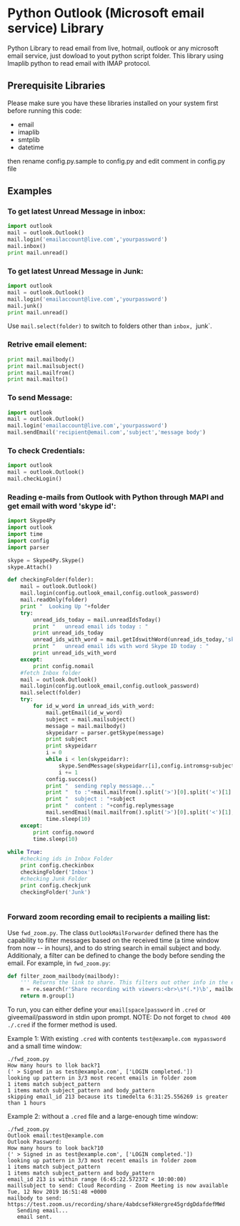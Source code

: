 # Python Outlook (Microsoft email service) Library
Python Library to read email from live, hotmail, outlook or any microsoft email service, just dowload to yout python script folder. This library using Imaplib python to read email with IMAP protocol.
## Prerequisite Libraries
Please make sure you have these libraries installed on your system first before running this code:
 * email
 * imaplib
 * smtplib
 * datetime

then rename config.py.sample to config.py and edit comment in config.py file
 
## Examples
### To get latest Unread Message in inbox:
```py
import outlook
mail = outlook.Outlook()
mail.login('emailaccount@live.com','yourpassword')
mail.inbox()
print mail.unread()
```

### To get latest Unread Message in Junk:
```py
import outlook
mail = outlook.Outlook()
mail.login('emailaccount@live.com','yourpassword')
mail.junk()
print mail.unread()
```

Use `mail.select(folder)` to switch to folders other than `inbox, `junk`.
### Retrive email element:
```py
print mail.mailbody()
print mail.mailsubject()
print mail.mailfrom()
print mail.mailto()
```

### To send Message:
```py
import outlook
mail = outlook.Outlook()
mail.login('emailaccount@live.com','yourpassword')
mail.sendEmail('recipient@email.com','subject','message body')
```

### To check Credentials:
```py
import outlook
mail = outlook.Outlook()
mail.checkLogin()
```

### Reading e-mails from Outlook with Python through MAPI and get email with word 'skype id':
```py
import Skype4Py
import outlook
import time
import config
import parser

skype = Skype4Py.Skype()
skype.Attach()

def checkingFolder(folder):
	mail = outlook.Outlook()
	mail.login(config.outlook_email,config.outlook_password)
	mail.readOnly(folder)
	print "  Looking Up "+folder
	try:
		unread_ids_today = mail.unreadIdsToday()
		print "   unread email ids today : "
		print unread_ids_today
		unread_ids_with_word = mail.getIdswithWord(unread_ids_today,'skype id')
		print "   unread email ids with word Skype ID today : "
		print unread_ids_with_word
	except:
		print config.nomail
	#fetch Inbox folder
	mail = outlook.Outlook()
	mail.login(config.outlook_email,config.outlook_password)
	mail.select(folder)
	try:
		for id_w_word in unread_ids_with_word:
			mail.getEmail(id_w_word)
			subject = mail.mailsubject()
			message = mail.mailbody()
			skypeidarr = parser.getSkype(message)
			print subject
			print skypeidarr
			i = 0
			while i < len(skypeidarr):
				skype.SendMessage(skypeidarr[i],config.intromsg+subject+"\r\n with Content : \r\n"+message)
				i += 1
			config.success()
			print "  sending reply message..."
			print "  to :"+mail.mailfrom().split('>')[0].split('<')[1]
			print "  subject : "+subject
			print "  content : "+config.replymessage
			mail.sendEmail(mail.mailfrom().split('>')[0].split('<')[1],"Re : "+subject,config.replymessage)
			time.sleep(10)
	except:
		print config.noword
		time.sleep(10)
		
while True:
	#checking ids in Inbox Folder
	print config.checkinbox
	checkingFolder('Inbox')
	#checking Junk Folder
	print config.checkjunk
	checkingFolder('Junk')
	
```

### Forward zoom recording email to recipients a mailing list:
Use `fwd_zoom.py`. The class `OutlookMailForwarder` defined there has the capability to filter messages based on the
received time (a time window from now -- in hours), and to do string search in email subject and body. Additionaly,
a filter can be defined to change the body before sending the email. For example, in `fwd_zoom.py`:

```py
def filter_zoom_mailbody(mailbody):
    ''' Returns the link to share. This filters out other info in the email such as the host-only link'''
    m = re.search(r'Share recording with viewers:<br>\s*(.*)\b', mailbody)
    return m.group(1)
```

To run, you can either define your `email[space]password` in `.cred` or giveemail/password in stdin upon prompt.
NOTE: Do not forget to `chmod 400 ./.cred` if the former method is used.

Example 1: With existing `.cred` with contents `test@example.com mypassword` and a small time window:
```
./fwd_zoom.py
How many hours to llok back?1
(' > Signed in as test@example.com', ['LOGIN completed.'])
looking up pattern in 3/3 most recent emails in folder zoom
1 items match subject_pattern
1 items match subject_pattern and body_pattern
skipping email_id 213 because its timedelta 6:31:25.556269 is greater than 1 hours
```

Example 2: without a `.cred` file and a large-enough time window:
```
./fwd_zoom.py
Outlook email:test@example.com
Outlook Password:
How many hours to look back?10
(' > Signed in as test@example.com', ['LOGIN completed.'])
looking up pattern in 3/3 most recent emails in folder zoom
1 items match subject_pattern
1 items match subject_pattern and body_pattern
email_id 213 is within range (6:45:22.572372 < 10:00:00)
maillsubject to send: Cloud Recording - Zoom Meeting is now available Tue, 12 Nov 2019 16:51:48 +0000
mailbody to send: https://test.zoom.us/recording/share/4abdcsefkHergre45grdgDdafdefMWd
   Sending email...
   email sent.
```